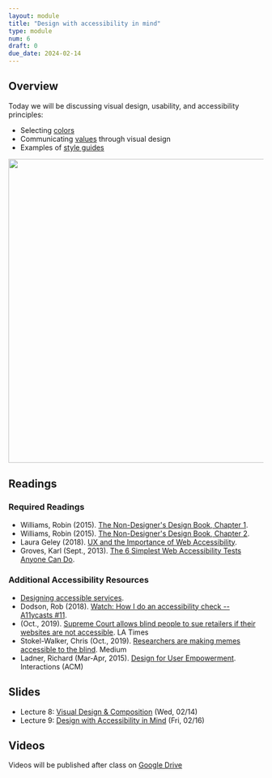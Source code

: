 ```yaml
---
layout: module
title: "Design with accessibility in mind"
type: module
num: 6
draft: 0
due_date: 2024-02-14
---
```


## Overview
Today we will be discussing visual design, usability, and accessibility principles:

* Selecting [colors](../css-reference/color/)
* Communicating <a href="https://docs.google.com/document/d/1Vv5tPZ8UjqJNYO9pCp_PQhxHT8qoGY09deKX6uygUFA/edit?usp=sharing" target="_blank">values</a> through visual design
* Examples of [style guides](../css-reference/style-guides/)

<img style="width:600px;" src="{{site.baseurl}}/assets/images/lectures/composition.png" />

## Readings
### Required Readings
* Williams, Robin (2015). <a href="https://drive.google.com/file/d/1lyeEZlnfo7QJ_SE059TrCgw8JUBiX6rV/view?usp=sharing" target="_blank">The Non-Designer's Design Book, Chapter 1</a>.
* Williams, Robin (2015). <a href="https://drive.google.com/file/d/1Ps9kGmRrj7Uw2B38KM_SoTKHtPhY-a3L/view?usp=sharing" target="_blank">The Non-Designer's Design Book, Chapter 2</a>.
* Laura Geley (2018). <a href="https://www.toptal.com/designers/ui/importance-web-accessibility" target="_blank">UX and the Importance of Web Accessibility</a>.
* Groves, Karl (Sept., 2013). <a href="https://karlgroves.com/2013/09/05/the-6-simplest-web-accessibility-tests-anyone-can-do" target="_blank">The 6 Simplest Web Accessibility Tests Anyone Can Do</a>.


### Additional Accessibility Resources
* <a href="https://ukhomeoffice.github.io/accessibility-posters/" target="_blank">Designing accessible services</a>.
* Dodson, Rob (2018). <a href="https://www.youtube.com/watch?v=cOmehxAU_4s" target="_blank">Watch: How I do an accessibility check -- A11ycasts #11</a>.
* (Oct., 2019). <a href="https://www.latimes.com/politics/story/2019-10-07/blind-person-dominos-ada-supreme-court-disabled" target="_blank">Supreme Court allows blind people to sue retailers if their websites are not accessible</a>. LA Times
* Stokel-Walker, Chris (Oct., 2019). <a href="https://onezero.medium.com/researchers-are-making-memes-accessible-to-the-blind-46b9ef0550da" target="_blank">Researchers are making memes accessible to the blind</a>. Medium
* Ladner, Richard (Mar-Apr, 2015). <a href="https://www.nixdell.com/classes/HCI-and-Design-Spring-2017/p24-ladner.pdf" target="_blank">Design for User Empowerment</a>. Interactions (ACM)

## Slides
* Lecture 8: <a href="https://docs.google.com/presentation/d/1jqXiRvtzN67mzEACNZ884Oj33BKJilzWa95WLjHlCyU/edit?usp=sharing" target="_blank">Visual Design & Composition</a> (Wed, 02/14)
* Lecture 9: <a href="https://docs.google.com/presentation/d/1GdxLG9dcmXOEIBS3Cwdaa0DNT6PysTBbnk0PfSudEeI/edit?usp=sharing" target="_blank">Design with Accessibility in Mind</a> (Fri, 02/16)


## Videos
Videos will be published after class on <a href="https://drive.google.com/drive/folders/1Ym8GBef1YiuwanRfXkqdD55_EpgE7c4E" target="_blank">Google Drive</a>

<!-- ## Activities -->

